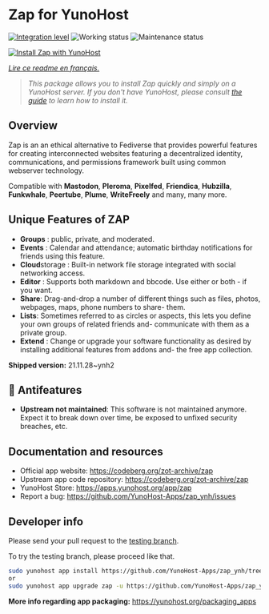 <!--
N.B.: This README was automatically generated by https://github.com/YunoHost/apps/tree/master/tools/README-generator
It shall NOT be edited by hand.
-->

# Zap for YunoHost

[![Integration level](https://dash.yunohost.org/integration/zap.svg)](https://dash.yunohost.org/appci/app/zap) ![Working status](https://ci-apps.yunohost.org/ci/badges/zap.status.svg) ![Maintenance status](https://ci-apps.yunohost.org/ci/badges/zap.maintain.svg)

[![Install Zap with YunoHost](https://install-app.yunohost.org/install-with-yunohost.svg)](https://install-app.yunohost.org/?app=zap)

*[Lire ce readme en français.](./README_fr.md)*

> *This package allows you to install Zap quickly and simply on a YunoHost server.
If you don't have YunoHost, please consult [the guide](https://yunohost.org/#/install) to learn how to install it.*

## Overview

Zap is an an ethical alternative to Fediverse that provides powerful features for creating interconnected websites featuring a decentralized identity, communications, and permissions framework built using common webserver technology.

Compatible with **Mastodon**, **Pleroma**, **Pixelfed**, **Friendica**, **Hubzilla**, **Funkwhale**, **Peertube**, **Plume**, **WriteFreely** and many, many more.

## Unique Features of ZAP

- **Groups** : public, private, and moderated.
- **Events** : Calendar and attendance; automatic birthday notifications for friends using this feature.
- **Cloud**storage : Built-in network file storage integrated with social networking access.
- **Editor** : Supports both markdown and bbcode. Use either or both - if you want.
- **Share**: Drag-and-drop a number of different things such as files, photos, webpages, maps, phone numbers to share- them.
- **Lists**: Sometimes referred to as circles or aspects, this lets you define your own groups of related friends and- communicate with them as a private group.
- **Extend** : Change or upgrade your software functionality as desired by installing additional features from addons and- the free app collection.


**Shipped version:** 21.11.28~ynh2
## :red_circle: Antifeatures

- **Upstream not maintained**: This software is not maintained anymore. Expect it to break down over time, be exposed to unfixed security breaches, etc.

## Documentation and resources

* Official app website: <https://codeberg.org/zot-archive/zap>
* Upstream app code repository: <https://codeberg.org/zot-archive/zap>
* YunoHost Store: <https://apps.yunohost.org/app/zap>
* Report a bug: <https://github.com/YunoHost-Apps/zap_ynh/issues>

## Developer info

Please send your pull request to the [testing branch](https://github.com/YunoHost-Apps/zap_ynh/tree/testing).

To try the testing branch, please proceed like that.

``` bash
sudo yunohost app install https://github.com/YunoHost-Apps/zap_ynh/tree/testing --debug
or
sudo yunohost app upgrade zap -u https://github.com/YunoHost-Apps/zap_ynh/tree/testing --debug
```

**More info regarding app packaging:** <https://yunohost.org/packaging_apps>

